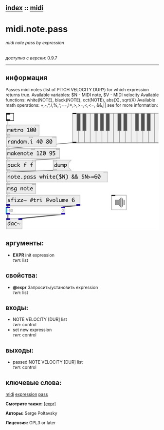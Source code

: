 [index](index.html) :: [midi](category_midi.html)
---

# midi.note.pass

###### midi note pass by expression

*доступно с версии:* 0.9.7

---


## информация
Passes midi notes (list of PITCH VELOCITY DUR?) for which expression returns true. Available variables: $N - MIDI note, $V - MIDI velocity Available functions: white(NOTE), black(NOTE), oct(NOTE), abs(X), sqrt(X) Available math operations: +,-,*,/,%,^,==,!=,&gt;,&gt;=,&lt;,&lt;=, &amp;&amp;,|| see for more information:


[![example](../examples/img/midi.note.pass.jpg)](../examples/pd/midi.note.pass.pd)



## аргументы:

* **EXPR**
init expression<br>
_тип:_ list<br>





## свойства:

* **@expr** 
Запросить/установить expression<br>
_тип:_ list<br>



## входы:

* NOTE VELOCITY [DUR] list<br>
_тип:_ control
* set new expression<br>
_тип:_ control



## выходы:

* passed NOTE VELOCITY [DUR] list<br>
_тип:_ control



## ключевые слова:

[midi](keywords/midi.html)
[expression](keywords/expression.html)
[pass](keywords/pass.html)



**Смотрите также:**
[\[expr\]](expr.html)




**Авторы:** Serge Poltavsky




**Лицензия:** GPL3 or later





